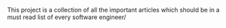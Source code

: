 This project is a collection of all the important articles which should be in a must read list of every software engineer/
